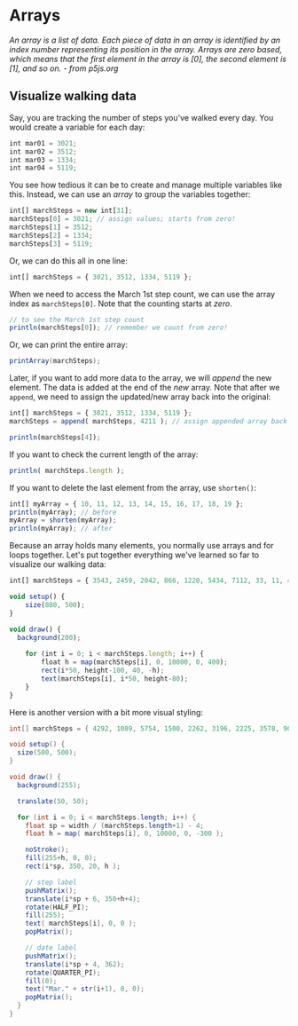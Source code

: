 # Arrays 

*An array is a list of data. Each piece of data in an array is identified by an index number representing its position in the array. Arrays are zero based, which means that the first element in the array is [0], the second element is [1], and so on. - from p5js.org*

## Visualize walking data 

Say, you are tracking the number of steps you've walked every day. You would create a variable for each day:

```js
int mar01 = 3021;
int mar02 = 3512;
int mar03 = 1334;
int mar04 = 5119;
```

You see how tedious it can be to create and manage multiple variables like this. Instead, we can use an *array* to group the variables together:

```js
int[] marchSteps = new int[31];
marchSteps[0] = 3021; // assign values; starts from zero!
marchSteps[1] = 3512;
marchSteps[2] = 1334;
marchSteps[3] = 5119;
```

Or, we can do this all in one line:

```js
int[] marchSteps = { 3021, 3512, 1334, 5119 };
```

When we need to access the March 1st step count, we can use the array index as `marchSteps[0]`. Note that the counting starts at *zero*.

```js
// to see the March 1st step count
println(marchSteps[0]); // remember we count from zero!
```

Or, we can print the entire array:

```java
printArray(marchSteps);
```

Later, if you want to add more data to the array, we will *append* the new element. The data is added at the end of the *new* array. Note that after we `append`, we need to assign the updated/new array back into the original:

```js
int[] marchSteps = { 3021, 3512, 1334, 5119 };
marchSteps = append( marchSteps, 4211 ); // assign appended array back into original

println(marchSteps[4]);
```

If you want to check the current length of the array:

```js
println( marchSteps.length );
```

If you want to delete the last element from the array, use `shorten()`:

```js
int[] myArray = { 10, 11, 12, 13, 14, 15, 16, 17, 18, 19 }; 
println(myArray); // before
myArray = shorten(myArray);
println(myArray); // after
```

Because an array holds many elements, you normally use arrays and for loops together. Let's put together everything we've learned so far to visualize our walking data:

```js
int[] marchSteps = { 3543, 2459, 2042, 866, 1220, 5434, 7112, 33, 11, 418, 5729, 2737, 1406, 4839 };

void setup() {
	size(800, 500);
}

void draw() {
  background(200);
	
	for (int i = 0; i < marchSteps.length; i++) {
		float h = map(marchSteps[i], 0, 10000, 0, 400);
		rect(i*50, height-100, 40, -h);
		text(marchSteps[i], i*50, height-80);
	}
}
```

Here is another version with a bit more visual styling:

```java
int[] marchSteps = { 4292, 1089, 5754, 1500, 2262, 3196, 2225, 3578, 901, 4982, 7423, 6002, 4246, 4384, 1829, 4122, 4899, 1448, 3838 };

void setup() {
  size(500, 500);
}

void draw() {
  background(255);

  translate(50, 50);

  for (int i = 0; i < marchSteps.length; i++) {
    float sp = width / (marchSteps.length+1) - 4;
    float h = map( marchSteps[i], 0, 10000, 0, -300 );

    noStroke();
    fill(255+h, 0, 0);
    rect(i*sp, 350, 20, h );

    // step label
    pushMatrix();
    translate(i*sp + 6, 350+h+4);
    rotate(HALF_PI);
    fill(255);
    text( marchSteps[i], 0, 0 );
    popMatrix();

    // date label
    pushMatrix();
    translate(i*sp + 4, 362);
    rotate(QUARTER_PI);
    fill(0);
    text("Mar." + str(i+1), 0, 0);
    popMatrix();
  }
}
```
